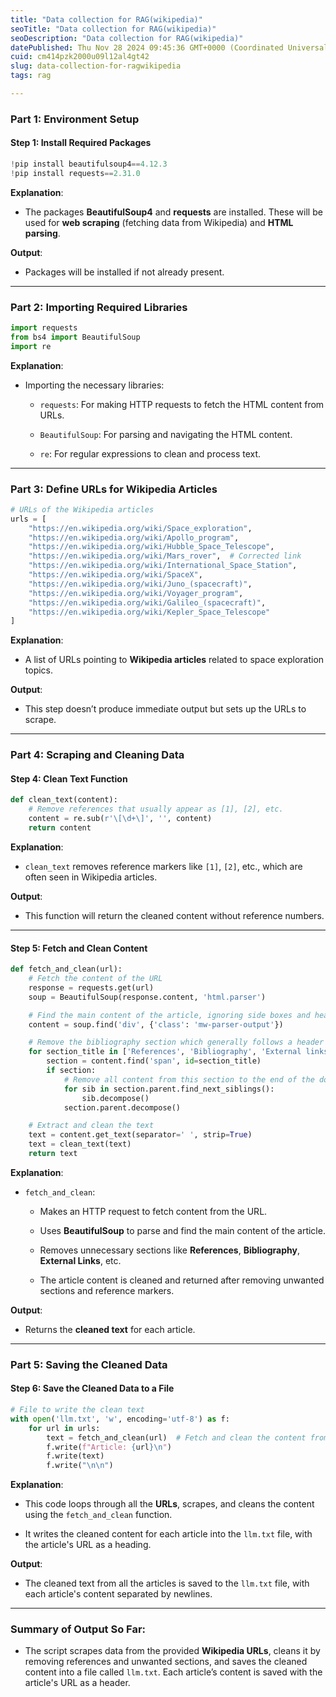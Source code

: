 ```yaml
---
title: "Data collection for RAG(wikipedia)"
seoTitle: "Data collection for RAG(wikipedia)"
seoDescription: "Data collection for RAG(wikipedia)"
datePublished: Thu Nov 28 2024 09:45:36 GMT+0000 (Coordinated Universal Time)
cuid: cm414pzk2000u09l12al4gt42
slug: data-collection-for-ragwikipedia
tags: rag

---
```


### **Part 1: Environment Setup**

#### **Step 1: Install Required Packages**

```python
!pip install beautifulsoup4==4.12.3
!pip install requests==2.31.0
```

**Explanation**:

* The packages **BeautifulSoup4** and **requests** are installed. These will be used for **web scraping** (fetching data from Wikipedia) and **HTML parsing**.
    

**Output**:

* Packages will be installed if not already present.
    

---

### **Part 2: Importing Required Libraries**

```python
import requests
from bs4 import BeautifulSoup
import re
```

**Explanation**:

* Importing the necessary libraries:
    
    * `requests`: For making HTTP requests to fetch the HTML content from URLs.
        
    * `BeautifulSoup`: For parsing and navigating the HTML content.
        
    * `re`: For regular expressions to clean and process text.
        

---

### **Part 3: Define URLs for Wikipedia Articles**

```python
# URLs of the Wikipedia articles
urls = [
    "https://en.wikipedia.org/wiki/Space_exploration",
    "https://en.wikipedia.org/wiki/Apollo_program",
    "https://en.wikipedia.org/wiki/Hubble_Space_Telescope",
    "https://en.wikipedia.org/wiki/Mars_rover",  # Corrected link
    "https://en.wikipedia.org/wiki/International_Space_Station",
    "https://en.wikipedia.org/wiki/SpaceX",
    "https://en.wikipedia.org/wiki/Juno_(spacecraft)",
    "https://en.wikipedia.org/wiki/Voyager_program",
    "https://en.wikipedia.org/wiki/Galileo_(spacecraft)",
    "https://en.wikipedia.org/wiki/Kepler_Space_Telescope"
]
```

**Explanation**:

* A list of URLs pointing to **Wikipedia articles** related to space exploration topics.
    

**Output**:

* This step doesn’t produce immediate output but sets up the URLs to scrape.
    

---

### **Part 4: Scraping and Cleaning Data**

#### **Step 4: Clean Text Function**

```python
def clean_text(content):
    # Remove references that usually appear as [1], [2], etc.
    content = re.sub(r'\[\d+\]', '', content)
    return content
```

**Explanation**:

* `clean_text` removes reference markers like `[1]`, `[2]`, etc., which are often seen in Wikipedia articles.
    

**Output**:

* This function will return the cleaned content without reference numbers.
    

---

#### **Step 5: Fetch and Clean Content**

```python
def fetch_and_clean(url):
    # Fetch the content of the URL
    response = requests.get(url)
    soup = BeautifulSoup(response.content, 'html.parser')

    # Find the main content of the article, ignoring side boxes and headers
    content = soup.find('div', {'class': 'mw-parser-output'})

    # Remove the bibliography section which generally follows a header like "References", "Bibliography"
    for section_title in ['References', 'Bibliography', 'External links', 'See also']:
        section = content.find('span', id=section_title)
        if section:
            # Remove all content from this section to the end of the document
            for sib in section.parent.find_next_siblings():
                sib.decompose()
            section.parent.decompose()

    # Extract and clean the text
    text = content.get_text(separator=' ', strip=True)
    text = clean_text(text)
    return text
```

**Explanation**:

* `fetch_and_clean`:
    
    * Makes an HTTP request to fetch content from the URL.
        
    * Uses **BeautifulSoup** to parse and find the main content of the article.
        
    * Removes unnecessary sections like **References**, **Bibliography**, **External Links**, etc.
        
    * The article content is cleaned and returned after removing unwanted sections and reference markers.
        

**Output**:

* Returns the **cleaned text** for each article.
    

---

### **Part 5: Saving the Cleaned Data**

#### **Step 6: Save the Cleaned Data to a File**

```python
# File to write the clean text
with open('llm.txt', 'w', encoding='utf-8') as f:
    for url in urls:
        text = fetch_and_clean(url)  # Fetch and clean the content from the URL
        f.write(f"Article: {url}\n")
        f.write(text)
        f.write("\n\n")
```

**Explanation**:

* This code loops through all the **URLs**, scrapes, and cleans the content using the `fetch_and_clean` function.
    
* It writes the cleaned content for each article into the `llm.txt` file, with the article's URL as a heading.
    

**Output**:

* The cleaned text from all the articles is saved to the `llm.txt` file, with each article's content separated by newlines.
    

---

### **Summary of Output So Far:**

* The script scrapes data from the provided **Wikipedia URLs**, cleans it by removing references and unwanted sections, and saves the cleaned content into a file called `llm.txt`. Each article’s content is saved with the article's URL as a header.